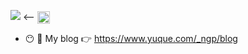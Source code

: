 [![](https://stats.justsong.cn/api/leetcode?username=ngp-x&cn=true)](https://leetcode-cn.com/u/ngp-x/) <-- <img src="https://gitee.com/ngp320/pic/raw/master/click.png" width = "20" height = "20" alt="click here" align=center /> 

- :no_mouth: :panda_face: My blog 👉 https://www.yuque.com/_ngp/blog      
